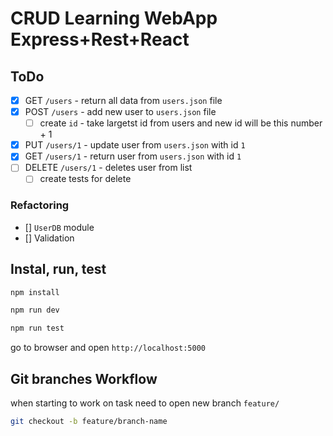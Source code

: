 # CRUD Learning WebApp Express+Rest+React

## ToDo

- [x] GET `/users` - return all data from `users.json` file
- [x] POST `/users` - add new user to `users.json` file
  - [ ] create `id` - take largetst id from users and new id will be this number + 1
- [x] PUT `/users/1` - update user from `users.json` with id `1`
- [x] GET `/users/1` - return user from `users.json` with id `1`
- [ ] DELETE  `/users/1` - deletes user from list
  - [ ] create tests for delete

### Refactoring
- [] `UserDB` module
- [] Validation

## Instal, run, test

```bash
npm install
```

```bash
npm run dev
```

```bash
npm run test
```

go to browser and open `http://localhost:5000`


## Git branches Workflow

when starting to work on task need to open new branch `feature/`

```bash
git checkout -b feature/branch-name
```
